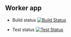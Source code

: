 ## Worker app

* Build status
[![Build Status](http://34.72.229.215:8080/buildStatus/icon?job=worker-build)](http://34.72.229.215:8080/job/worker-build/)

* Test status
[![Test Status](http://34.72.229.215:8080/buildStatus/icon?job=worker-test)](http://34.72.229.215:8080/job/worker-test/)

